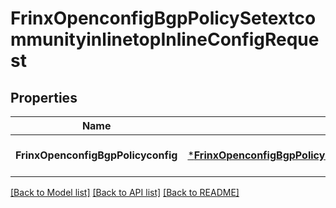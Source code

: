 # FrinxOpenconfigBgpPolicySetextcommunityinlinetopInlineConfigRequest

## Properties
Name | Type | Description | Notes
------------ | ------------- | ------------- | -------------
**FrinxOpenconfigBgpPolicyconfig** | [***FrinxOpenconfigBgpPolicySetextcommunityinlinetopInlineConfig**](frinx.openconfig.bgp.policy.setextcommunityinlinetop.inline.Config.md) |  | [optional] [default to null]

[[Back to Model list]](../README.md#documentation-for-models) [[Back to API list]](../README.md#documentation-for-api-endpoints) [[Back to README]](../README.md)


